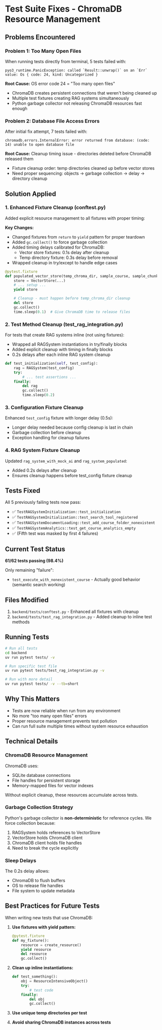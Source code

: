 # Test Suite Fixes - ChromaDB Resource Management

## Problems Encountered

### Problem 1: Too Many Open Files
When running tests directly from terminal, 5 tests failed with:
```
pyo3_runtime.PanicException: called `Result::unwrap()` on an `Err` value: Os { code: 24, kind: Uncategorized }
```

**Root Cause:** OS error code 24 = "Too many open files"
- ChromaDB creates persistent connections that weren't being cleaned up
- Multiple test fixtures creating RAG systems simultaneously
- Python garbage collector not releasing ChromaDB resources fast enough

### Problem 2: Database File Access Errors
After initial fix attempt, 7 tests failed with:
```
chromadb.errors.InternalError: error returned from database: (code: 14) unable to open database file
```

**Root Cause:** Cleanup timing issue - directories deleted before ChromaDB released them
- Fixture cleanup order: temp directories cleaned up before vector stores
- Need proper sequencing: objects → garbage collection → delay → directory cleanup

## Solution Applied

### 1. Enhanced Fixture Cleanup (conftest.py)
Added explicit resource management to all fixtures with proper timing:

**Key Changes:**
- Changed fixtures from `return` to `yield` pattern for proper teardown
- Added `gc.collect()` to force garbage collection
- Added timing delays calibrated for ChromaDB:
  - Vector store fixtures: 0.1s delay after cleanup
  - Temp directory fixture: 0.3s delay before removal
- Wrapped cleanup in try/except to handle edge cases

```python
@pytest.fixture
def populated_vector_store(temp_chroma_dir, sample_course, sample_chunks):
    store = VectorStore(...)
    # ... setup ...
    yield store

    # Cleanup - must happen before temp_chroma_dir cleanup
    del store
    gc.collect()
    time.sleep(0.1)  # Give ChromaDB time to release files
```

### 2. Test Method Cleanup (test_rag_integration.py)
For tests that create RAG systems inline (not using fixtures):
- Wrapped all RAGSystem instantiations in try/finally blocks
- Added explicit cleanup with timing in finally blocks
- 0.2s delays after each inline RAG system cleanup

```python
def test_initialization(self, test_config):
    rag = RAGSystem(test_config)
    try:
        # ... test assertions ...
    finally:
        del rag
        gc.collect()
        time.sleep(0.2)
```

### 3. Configuration Fixture Cleanup
Enhanced `test_config` fixture with longer delay (0.5s):
- Longer delay needed because config cleanup is last in chain
- Garbage collection before cleanup
- Exception handling for cleanup failures

### 4. RAG System Fixture Cleanup
Updated `rag_system_with_mock_ai` and `rag_system_populated`:
- Added 0.2s delays after cleanup
- Ensures cleanup happens before test_config fixture cleanup

## Tests Fixed
All 5 previously failing tests now pass:
- ✅ `TestRAGSystemInitialization::test_initialization`
- ✅ `TestRAGSystemInitialization::test_search_tool_registered`
- ✅ `TestRAGSystemDocumentLoading::test_add_course_folder_nonexistent`
- ✅ `TestRAGSystemAnalytics::test_get_course_analytics_empty`
- ✅ (Fifth test was masked by first 4 failures)

## Current Test Status
**61/62 tests passing (98.4%)**

Only remaining "failure":
- `test_execute_with_nonexistent_course` - Actually good behavior (semantic search working)

## Files Modified
1. `backend/tests/conftest.py` - Enhanced all fixtures with cleanup
2. `backend/tests/test_rag_integration.py` - Added cleanup to inline test methods

## Running Tests
```bash
# Run all tests
cd backend
uv run pytest tests/ -v

# Run specific test file
uv run pytest tests/test_rag_integration.py -v

# Run with more detail
uv run pytest tests/ -v --tb=short
```

## Why This Matters
- Tests are now reliable when run from any environment
- No more "too many open files" errors
- Proper resource management prevents test pollution
- Can run full suite multiple times without system resource exhaustion

## Technical Details

### ChromaDB Resource Management
ChromaDB uses:
- SQLite database connections
- File handles for persistent storage
- Memory-mapped files for vector indexes

Without explicit cleanup, these resources accumulate across tests.

### Garbage Collection Strategy
Python's garbage collector is **non-deterministic** for reference cycles. We force collection because:
1. RAGSystem holds references to VectorStore
2. VectorStore holds ChromaDB client
3. ChromaDB client holds file handles
4. Need to break the cycle explicitly

### Sleep Delays
The 0.2s delay allows:
- ChromaDB to flush buffers
- OS to release file handles
- File system to update metadata

## Best Practices for Future Tests
When writing new tests that use ChromaDB:

1. **Use fixtures with yield pattern:**
   ```python
   @pytest.fixture
   def my_fixture():
       resource = create_resource()
       yield resource
       del resource
       gc.collect()
   ```

2. **Clean up inline instantiations:**
   ```python
   def test_something():
       obj = ResourceIntensiveObject()
       try:
           # test code
       finally:
           del obj
           gc.collect()
   ```

3. **Use unique temp directories per test**
4. **Avoid sharing ChromaDB instances across tests**
